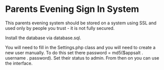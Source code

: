 Parents Evening Sign In System
==============================

This parents evening system should be stored on a system using SSL and used only by people you trust - it is not fully secured.

Install the database via database.sql.

You will need to fill in the Settings.php class and you will need to create a new user manually. To do this set there password = md5($appsalt . username . password). Set their status to admin. From then on you can use the interface. 